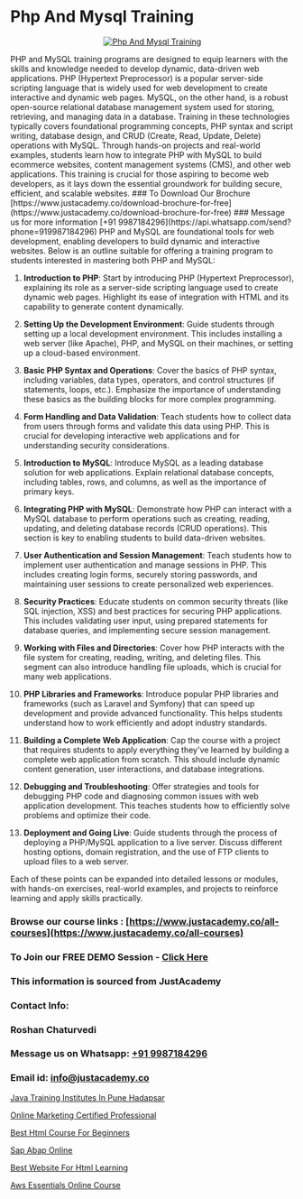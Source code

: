 # Php And Mysql Training

<p align="center">
  <a href="https://justacademy.co/course-detail/php-training">
    <img src="https://justacademy.co/storage2/course_image/1676637155_course_image.webp" alt="Php And Mysql Training">
  </a>
</p>
PHP and MySQL training programs are designed to equip learners with the skills and knowledge needed to develop dynamic, data-driven web applications. PHP (Hypertext Preprocessor) is a popular server-side scripting language that is widely used for web development to create interactive and dynamic web pages. MySQL, on the other hand, is a robust open-source relational database management system used for storing, retrieving, and managing data in a database. Training in these technologies typically covers foundational programming concepts, PHP syntax and script writing, database design, and CRUD (Create, Read, Update, Delete) operations with MySQL. Through hands-on projects and real-world examples, students learn how to integrate PHP with MySQL to build ecommerce websites, content management systems (CMS), and other web applications. This training is crucial for those aspiring to become web developers, as it lays down the essential groundwork for building secure, efficient, and scalable websites.
### To Download Our Brochure [https://www.justacademy.co/download-brochure-for-free](https://www.justacademy.co/download-brochure-for-free)
### Message us for more information [+91 9987184296](https://api.whatsapp.com/send?phone=919987184296)
PHP and MySQL are foundational tools for web development, enabling developers to build dynamic and interactive websites. Below is an outline suitable for offering a training program to students interested in mastering both PHP and MySQL:

1) **Introduction to PHP**: Start by introducing PHP (Hypertext Preprocessor), explaining its role as a server-side scripting language used to create dynamic web pages. Highlight its ease of integration with HTML and its capability to generate content dynamically.

2) **Setting Up the Development Environment**: Guide students through setting up a local development environment. This includes installing a web server (like Apache), PHP, and MySQL on their machines, or setting up a cloud-based environment.

3) **Basic PHP Syntax and Operations**: Cover the basics of PHP syntax, including variables, data types, operators, and control structures (if statements, loops, etc.). Emphasize the importance of understanding these basics as the building blocks for more complex programming.

4) **Form Handling and Data Validation**: Teach students how to collect data from users through forms and validate this data using PHP. This is crucial for developing interactive web applications and for understanding security considerations.

5) **Introduction to MySQL**: Introduce MySQL as a leading database solution for web applications. Explain relational database concepts, including tables, rows, and columns, as well as the importance of primary keys.

6) **Integrating PHP with MySQL**: Demonstrate how PHP can interact with a MySQL database to perform operations such as creating, reading, updating, and deleting database records (CRUD operations). This section is key to enabling students to build data-driven websites.

7) **User Authentication and Session Management**: Teach students how to implement user authentication and manage sessions in PHP. This includes creating login forms, securely storing passwords, and maintaining user sessions to create personalized web experiences.

8) **Security Practices**: Educate students on common security threats (like SQL injection, XSS) and best practices for securing PHP applications. This includes validating user input, using prepared statements for database queries, and implementing secure session management.

9) **Working with Files and Directories**: Cover how PHP interacts with the file system for creating, reading, writing, and deleting files. This segment can also introduce handling file uploads, which is crucial for many web applications.

10) **PHP Libraries and Frameworks**: Introduce popular PHP libraries and frameworks (such as Laravel and Symfony) that can speed up development and provide advanced functionality. This helps students understand how to work efficiently and adopt industry standards.

11) **Building a Complete Web Application**: Cap the course with a project that requires students to apply everything they've learned by building a complete web application from scratch. This should include dynamic content generation, user interactions, and database integrations.

12) **Debugging and Troubleshooting**: Offer strategies and tools for debugging PHP code and diagnosing common issues with web application development. This teaches students how to efficiently solve problems and optimize their code.

13) **Deployment and Going Live**: Guide students through the process of deploying a PHP/MySQL application to a live server. Discuss different hosting options, domain registration, and the use of FTP clients to upload files to a web server.

Each of these points can be expanded into detailed lessons or modules, with hands-on exercises, real-world examples, and projects to reinforce learning and apply skills practically.

### Browse our course links : [https://www.justacademy.co/all-courses](https://www.justacademy.co/all-courses) 
### To Join our FREE DEMO Session - [Click Here](https://www.justacademy.co/register-for-course-demo)


### This information is sourced from JustAcademy
### Contact Info:
### Roshan Chaturvedi
### Message us on Whatsapp: [+91 9987184296](https://api.whatsapp.com/send?phone=919987184296)
### Email id: [info@justacademy.co](mailto:info@justacademy.co)
                
[Java Training Institutes In Pune Hadapsar](https://www.linkedin.com/pulse/java-training-institutes-pune-hadapsar-justacademy-las-vegas-qjgcf?trackingId=KLecLFadtbd88AeBQPZRDQ%3D%3D&lipi=urn%3Ali%3Apage%3Ad_flagship3_company_admin%3BSRVvZqxTRJ2BK3zMbr9wpQ%3D%3D)

[Online Marketing Certified Professional](https://www.linkedin.com/pulse/online-marketing-certified-professional-justacademy-san-jose-lbluf?trackingId=P0RCkS3kH22z8BeFSVBb4g%3D%3D&lipi=urn%3Ali%3Apage%3Ad_flagship3_company_admin%3BNvzTf3fnQO%2BVBqBGA8b0%2Bw%3D%3D)

[Best Html Course For Beginners](https://medium.com/@abhidnya.1068/best-html-course-for-beginners-ed3d61adcc62)

[Sap Abap Online](https://medium.com/@negishivu99/sap-abap-online-e952803d3834)

[Best Website For Html Learning](https://justacademyin.github.io/justacademy/best-website-for-html-learning)

[Aws Essentials Online Course](https://justacademyin.github.io/justacademy/aws-essentials-online-course)

